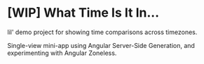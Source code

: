 # [WIP] What Time Is It In...

lil' demo project for showing time comparisons across timezones.

Single-view mini-app using Angular Server-Side Generation, and experimenting with Angular Zoneless.
